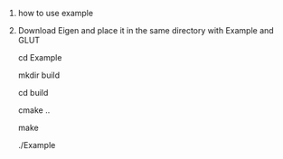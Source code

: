 1. how to use example

2. Download Eigen and place it in the same directory with Example and GLUT

   cd Example

   mkdir build

   cd build

   cmake ..

   make

   ./Example
